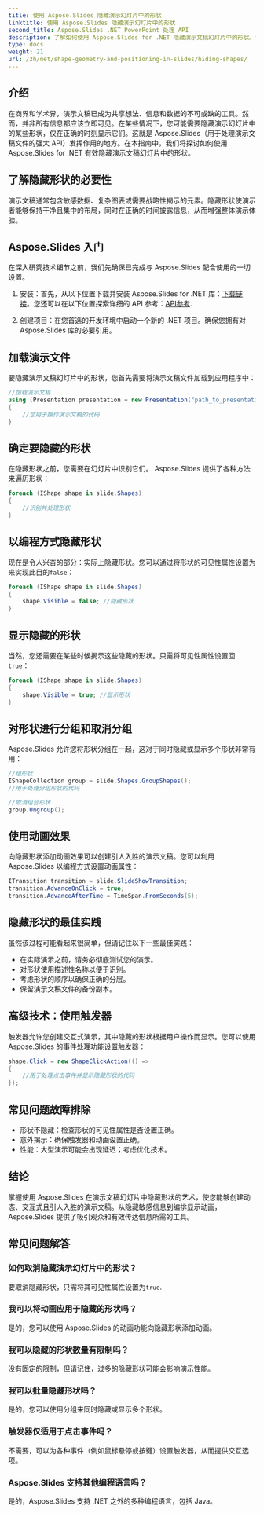 ```yaml
---
title: 使用 Aspose.Slides 隐藏演示幻灯片中的形状
linktitle: 使用 Aspose.Slides 隐藏演示幻灯片中的形状
second_title: Aspose.Slides .NET PowerPoint 处理 API
description: 了解如何使用 Aspose.Slides for .NET 隐藏演示文稿幻灯片中的形状。包含源代码、常见问题解答和动态演示最佳实践的分步指南。
type: docs
weight: 21
url: /zh/net/shape-geometry-and-positioning-in-slides/hiding-shapes/
---
```


## 介绍

在商界和学术界，演示文稿已成为共享想法、信息和数据的不可或缺的工具。然而，并非所有信息都应该立即可见。在某些情况下，您可能需要隐藏演示幻灯片中的某些形状，仅在正确的时刻显示它们。这就是 Aspose.Slides（用于处理演示文稿文件的强大 API）发挥作用的地方。在本指南中，我们将探讨如何使用 Aspose.Slides for .NET 有效隐藏演示文稿幻灯片中的形状。

## 了解隐藏形状的必要性

演示文稿通常包含敏感数据、复杂图表或需要战略性揭示的元素。隐藏形状使演示者能够保持干净且集中的布局，同时在正确的时间披露信息，从而增强整体演示体验。

## Aspose.Slides 入门

在深入研究技术细节之前，我们先确保已完成与 Aspose.Slides 配合使用的一切设置。

1. 安装：首先，从以下位置下载并安装 Aspose.Slides for .NET 库：[下载链接](https://releases.aspose.com/slides/net/)。您还可以在以下位置探索详细的 API 参考：[API参考](https://reference.aspose.com/slides/net/).

2. 创建项目：在您首选的开发环境中启动一个新的 .NET 项目。确保您拥有对 Aspose.Slides 库的必要引用。

## 加载演示文件

要隐藏演示文稿幻灯片中的形状，您首先需要将演示文稿文件加载到应用程序中：

```csharp
//加载演示文稿
using (Presentation presentation = new Presentation("path_to_presentation.pptx"))
{
    //您用于操作演示文稿的代码
}
```

## 确定要隐藏的形状

在隐藏形状之前，您需要在幻灯片中识别它们。 Aspose.Slides 提供了各种方法来遍历形状：

```csharp
foreach (IShape shape in slide.Shapes)
{
    //识别并处理形状
}
```

## 以编程方式隐藏形状

现在是令人兴奋的部分：实际上隐藏形状。您可以通过将形状的可见性属性设置为来实现此目的`false`：

```csharp
foreach (IShape shape in slide.Shapes)
{
    shape.Visible = false; //隐藏形状
}
```

## 显示隐藏的形状

当然，您还需要在某些时候揭示这些隐藏的形状。只需将可见性属性设置回`true`：

```csharp
foreach (IShape shape in slide.Shapes)
{
    shape.Visible = true; //显示形状
}
```

## 对形状进行分组和取消分组

Aspose.Slides 允许您将形状分组在一起，这对于同时隐藏或显示多个形状非常有用：

```csharp
//组形状
IShapeCollection group = slide.Shapes.GroupShapes();
//用于处理分组形状的代码

//取消组合形状
group.Ungroup();
```

## 使用动画效果

向隐藏形状添加动画效果可以创建引人入胜的演示文稿。您可以利用 Aspose.Slides 以编程方式设置动画属性：

```csharp
ITransition transition = slide.SlideShowTransition;
transition.AdvanceOnClick = true;
transition.AdvanceAfterTime = TimeSpan.FromSeconds(5);
```

## 隐藏形状的最佳实践

虽然该过程可能看起来很简单，但请记住以下一些最佳实践：

- 在实际演示之前，请务必彻底测试您的演示。
- 对形状使用描述性名称以便于识别。
- 考虑形状的顺序以确保正确的分层。
- 保留演示文稿文件的备份副本。

## 高级技术：使用触发器

触发器允许您创建交互式演示，其中隐藏的形状根据用户操作而显示。您可以使用 Aspose.Slides 的事件处理功能设置触发器：

```csharp
shape.Click = new ShapeClickAction(() =>
{
    //用于处理点击事件并显示隐藏形状的代码
});
```

## 常见问题故障排除

- 形状不隐藏：检查形状的可见性属性是否设置正确。
- 意外揭示：确保触发器和动画设置正确。
- 性能：大型演示可能会出现延迟；考虑优化技术。

## 结论

掌握使用 Aspose.Slides 在演示文稿幻灯片中隐藏形状的艺术，使您能够创建动态、交互式且引人入胜的演示文稿。从隐藏敏感信息到编排显示动画，Aspose.Slides 提供了吸引观众和有效传达信息所需的工具。

## 常见问题解答

### 如何取消隐藏演示幻灯片中的形状？

要取消隐藏形状，只需将其可见性属性设置为`true`.

### 我可以将动画应用于隐藏的形状吗？

是的，您可以使用 Aspose.Slides 的动画功能向隐藏形状添加动画。

### 我可以隐藏的形状数量有限制吗？

没有固定的限制，但请记住，过多的隐藏形状可能会影响演示性能。

### 我可以批量隐藏形状吗？

是的，您可以使用分组来同时隐藏或显示多个形状。

### 触发器仅适用于点击事件吗？

不需要，可以为各种事件（例如鼠标悬停或按键）设置触发器，从而提供交互选项。

### Aspose.Slides 支持其他编程语言吗？

是的，Aspose.Slides 支持 .NET 之外的多种编程语言，包括 Java。